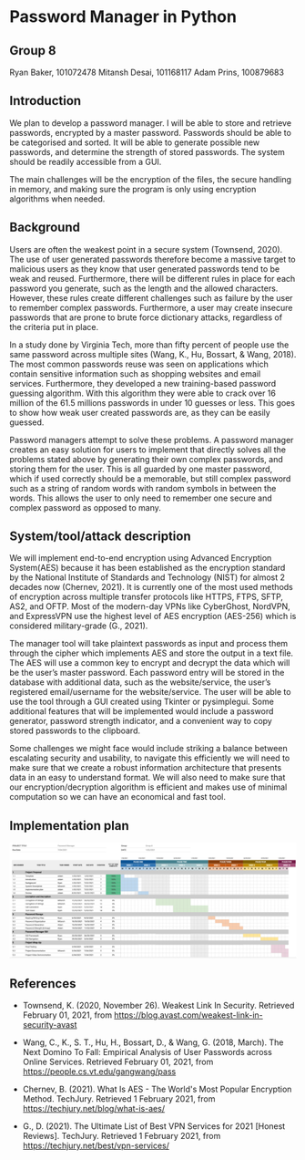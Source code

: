 # Password Manager in Python

## Group 8
Ryan Baker, 101072478
Mitansh Desai, 101168117
Adam Prins, 100879683

## Introduction
We plan to develop a password manager. I will be able to store and retrieve passwords, encrypted by a master password. Passwords should be able to be categorised and sorted. It will be able to generate possible new passwords, and determine the strength of stored passwords. The system should be readily accessible from a GUI.

The main challenges will be the encryption of the files, the secure handling in memory, and making sure the program is only using encryption algorithms when needed.

## Background
Users are often the weakest point in a secure system (Townsend, 2020). The use of user generated passwords therefore become a massive target to malicious users as they know that user generated passwords tend to be weak and reused. Furthermore, there will be different rules in place for each password you generate, such as the length and the allowed characters. However, these rules create different challenges such as failure by the user to remember complex passwords. Furthermore, a user may create insecure passwords that are prone to brute force dictionary attacks, regardless of the criteria put in place.

In a study done by Virginia Tech, more than fifty percent of people use the same password across multiple sites (Wang, K., Hu, Bossart, & Wang, 2018). The most common passwords reuse was seen on applications which contain sensitive information such as shopping websites and email services. Furthermore, they developed a new training-based password guessing algorithm. With this algorithm they were able to crack over 16 million of the 61.5 millions passwords in under 10 guesses or less. This goes to show how weak user created passwords are, as they can be easily guessed.

Password managers attempt to solve these problems. A password manager creates an easy solution for users to implement that directly solves all the problems stated above by generating their own complex passwords, and storing them for the user. This is all guarded by one master password, which if used correctly should be a memorable, but still complex password such as a string of random words with random symbols in between the words. This allows the user to only need to remember one secure and complex password as opposed to many.

## System/tool/attack description
We will implement end-to-end encryption using Advanced Encryption System(AES) because it has been established as the encryption standard by the National Institute of Standards and Technology (NIST) for almost 2 decades now (Chernev, 2021). It is currently one of the most used methods of encryption across multiple transfer protocols like HTTPS, FTPS, SFTP, AS2, and OFTP. Most of the modern-day VPNs like CyberGhost, NordVPN, and ExpressVPN use the highest level of AES encryption (AES-256) which is considered military-grade (G., 2021).

The manager tool will take plaintext passwords as input and process them through the cipher which implements AES and store the output in a text file. The AES will use a common key to encrypt and decrypt the data which will be the user’s master password. Each password entry will be stored in the database with additional data, such as the website/service, the user’s registered email/username for the website/service. The user will be able to use the tool through a GUI created using Tkinter or pysimplegui. Some additional features that will be implemented would include a password generator, password strength indicator, and a convenient way to copy stored passwords to the clipboard.

Some challenges we might face would include striking a balance between escalating security and usability, to navigate this efficiently we will need to make sure that we create a robust information architecture that presents data in an easy to understand format. We will also need to make sure that our encryption/decryption algorithm is efficient and makes use of minimal computation so we can have an economical and fast tool.

## Implementation plan

![Gantt Chart](/docs/GanttChart.png)

## References

* Townsend, K. (2020, November 26). Weakest Link In Security. Retrieved February 01, 2021, from https://blog.avast.com/weakest-link-in-security-avast

* Wang, C., K., S. T., Hu, H., Bossart, D., & Wang, G. (2018, March). The Next Domino To Fall: Empirical Analysis of User Passwords across Online Services. Retrieved February 01, 2021, from https://people.cs.vt.edu/gangwang/pass

* Chernev, B. (2021). What Is AES - The World's Most Popular Encryption Method. TechJury. Retrieved 1 February 2021, from https://techjury.net/blog/what-is-aes/

* G., D. (2021). The Ultimate List of Best VPN Services for 2021 [Honest Reviews]. TechJury. Retrieved 1 February 2021, from https://techjury.net/best/vpn-services/
